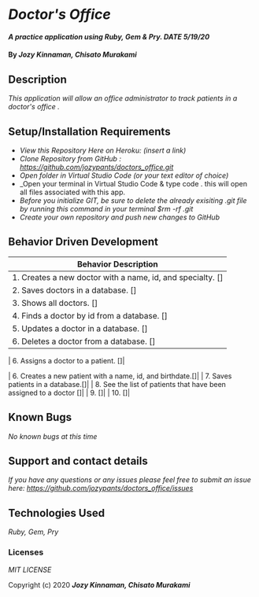 # _Doctor's Office_

#### _A practice application using Ruby, Gem & Pry. DATE 5/19/20_

#### By _**Jozy Kinnaman, Chisato Murakami**_

## Description

_This application will allow an office administrator to track patients in a doctor's office ._ 

## Setup/Installation Requirements

* _View this Repository Here on Heroku: (insert a link)_
* _Clone Repository from GitHub :  https://github.com/jozypants/doctors_office.git_
* _Open folder in Virtual Studio Code (or your text editor of choice)_
* _Open your terminal in Virtual Studio Code & type code . this will open all files associated with this app. 
* _Before you initialize GIT, be sure to delete the already exisiting .git file by running this command in your terminal $rm -rf .git_
* _Create your own repository and push new changes to GitHub_

## Behavior Driven Development 


|   Behavior Description        |
|-------------------------------|
| 1. Creates a new doctor with a name, id, and specialty. []|
| 2. Saves doctors in a database. []|
| 3. Shows all doctors. []|
| 4. Finds a doctor by id from a database. []|
| 5. Updates a doctor in a database. []|
| 6. Deletes a doctor from a database. []|

| 6. Assigns a doctor to a patient. []|

| 6. Creates a new patient with a name, id, and birthdate.[]|
| 7. Saves patients in a database.[]|
| 8. See the list of patients that have been assigned to a doctor []|
| 9.  []|
| 10.  []|


## Known Bugs

_No known bugs at this time_

## Support and contact details

_If you have any questions or any issues please feel free to submit an issue here: https://github.com/jozypants/doctors_office/issues_

## Technologies Used

_Ruby, Gem, Pry_ 


### Licenses
*MIT LICENSE*

Copyright (c) 2020 **_Jozy Kinnaman, Chisato Murakami_**
